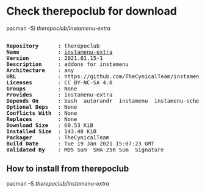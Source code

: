 # Check therepoclub for download

        
pacman -Si *therepoclub/instamenu-extra*

<div class="highlight"><pre class="highlight"><text>
<b>Repository</b>      : therepoclub
<b>Name</b>            : <a href='../../x86_64/instamenu-extra-2021.01.15-1-any.pkg.tar.zst'>instamenu-extra</a>
<b>Version</b>         : 2021.01.15-1
<b>Description</b>     : addons for instamenu
<b>Architecture</b>    : any
<b>URL</b>             : https://github.com/TheCynicalTeam/instamenu-extra
<b>Licenses</b>        : CC BY-NC-SA 4.0
<b>Groups</b>          : None
<b>Provides</b>        : instamenu-extra
<b>Depends On</b>      : bash  autorandr  instamenu  instamenu-schemas  python>=3.4
<b>Optional Deps</b>   : None
<b>Conflicts With</b>  : None
<b>Replaces</b>        : None
<b>Download Size</b>   : 60.53 KiB
<b>Installed Size</b>  : 143.48 KiB
<b>Packager</b>        : TheCynicalTeam <wayne6324@gmail.com>
<b>Build Date</b>      : Tue 19 Jan 2021 15:07:23 GMT
<b>Validated By</b>    : MD5 Sum  SHA-256 Sum  Signature
</text></pre></div>

## How to install from therepoclub

        
pacman -S *therepoclub/instamenu-extra*
